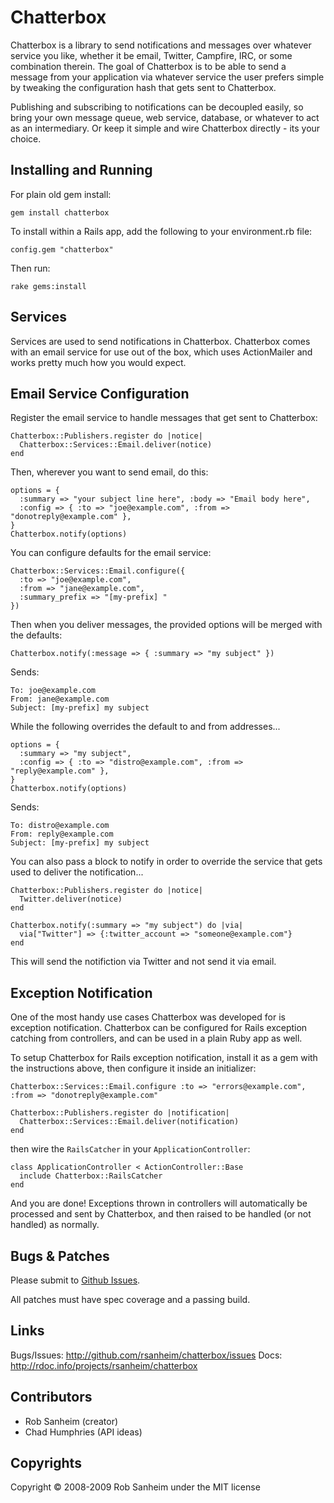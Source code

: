 Chatterbox
==========================================

Chatterbox is a library to send notifications and messages over whatever service you like, whether it be email, Twitter, Campfire, IRC, or some combination therein.  The goal of Chatterbox is to be able to send a message from your application via whatever service the user prefers simple by tweaking the configuration hash that gets sent to Chatterbox.

Publishing and subscribing to notifications can be decoupled easily, so bring your own message queue, web service, database, or whatever to act as an intermediary.  Or keep it simple and wire Chatterbox directly - its your choice.

## Installing and Running

For plain old gem install:

    gem install chatterbox

To install within a Rails app, add the following to your environment.rb file:

    config.gem "chatterbox"

Then run:

    rake gems:install

## Services

Services are used to send notifications in Chatterbox.  Chatterbox comes with an email service for use out of the box, which uses ActionMailer and works pretty much how you would expect.

## Email Service Configuration

Register the email service to handle messages that get sent to Chatterbox:

    Chatterbox::Publishers.register do |notice|
      Chatterbox::Services::Email.deliver(notice)
    end

Then, wherever you want to send email, do this:

    options = {
      :summary => "your subject line here", :body => "Email body here",
      :config => { :to => "joe@example.com", :from => "donotreply@example.com" },
    }
    Chatterbox.notify(options)

You can configure defaults for the email service:

    Chatterbox::Services::Email.configure({
      :to => "joe@example.com",
      :from => "jane@example.com",
      :summary_prefix => "[my-prefix] "
    })

Then when you deliver messages, the provided options will be merged with the defaults:

    Chatterbox.notify(:message => { :summary => "my subject" })

Sends:

    To: joe@example.com
    From: jane@example.com
    Subject: [my-prefix] my subject

While the following overrides the default to and from addresses...

    options = {
      :summary => "my subject",
      :config => { :to => "distro@example.com", :from => "reply@example.com" },
    }
    Chatterbox.notify(options)

Sends:

    To: distro@example.com
    From: reply@example.com
    Subject: [my-prefix] my subject

You can also pass a block to notify in order to override the service that gets used
to deliver the notification...

    Chatterbox::Publishers.register do |notice|
      Twitter.deliver(notice)
    end

    Chatterbox.notify(:summary => "my subject") do |via|
      via["Twitter"] => {:twitter_account => "someone@example.com"}
    end

This will send the notifiction via Twitter and not send it via email.

## Exception Notification

One of the most handy use cases Chatterbox was developed for is exception notification.  Chatterbox can be configured for Rails exception catching from controllers, and can be used in a plain Ruby app as well.

To setup Chatterbox for Rails exception notification, install it as a gem with the instructions above, then configure it inside an initializer:

    Chatterbox::Services::Email.configure :to => "errors@example.com", :from => "donotreply@example.com"

    Chatterbox::Publishers.register do |notification|
      Chatterbox::Services::Email.deliver(notification)
    end

then wire the `RailsCatcher` in your `ApplicationController`:

    class ApplicationController < ActionController::Base
      include Chatterbox::RailsCatcher
    end

And you are done!  Exceptions thrown in controllers will automatically be processed and sent by Chatterbox, and then raised to be handled (or not handled) as normally.


Bugs & Patches
--------------
Please submit to [Github Issues](http://github.com/rsanheim/chatterbox/issues).

All patches must have spec coverage and a passing build.

Links
-------------

Bugs/Issues: http://github.com/rsanheim/chatterbox/issues
Docs: http://rdoc.info/projects/rsanheim/chatterbox

Contributors
------------
* Rob Sanheim (creator)
* Chad Humphries (API ideas)

Copyrights
------------
Copyright &copy; 2008-2009 Rob Sanheim under the MIT license


